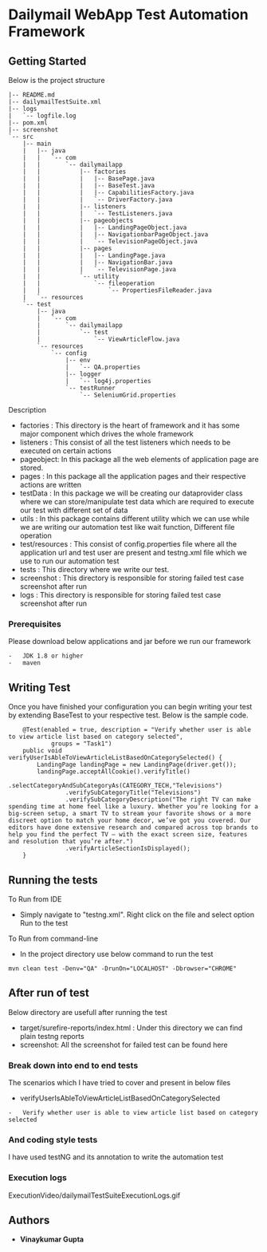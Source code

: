 # Dailymail WebApp Test Automation Framework

## Getting Started

Below is the project structure
```
|-- README.md
|-- dailymailTestSuite.xml
|-- logs
|   `-- logfile.log
|-- pom.xml
|-- screenshot
`-- src
    |-- main
    |   |-- java
    |   |   `-- com
    |   |       `-- dailymailapp
    |   |           |-- factories
    |   |           |   |-- BasePage.java
    |   |           |   |-- BaseTest.java
    |   |           |   |-- CapabilitiesFactory.java
    |   |           |   `-- DriverFactory.java
    |   |           |-- listeners
    |   |           |   `-- TestListeners.java
    |   |           |-- pageobjects
    |   |           |   |-- LandingPageObject.java
    |   |           |   |-- NavigationbarPageObject.java
    |   |           |   `-- TelevisionPageObject.java
    |   |           |-- pages
    |   |           |   |-- LandingPage.java
    |   |           |   |-- NavigationBar.java
    |   |           |   `-- TelevisionPage.java
    |   |           `-- utility
    |   |               `-- fileoperation
    |   |                   `-- PropertiesFileReader.java
    |   `-- resources
    `-- test
        |-- java
        |   `-- com
        |       `-- dailymailapp
        |           `-- test
        |               `-- ViewArticleFlow.java
        `-- resources
            `-- config
                |-- env
                |   `-- QA.properties
                |-- logger
                |   `-- log4j.properties
                `-- testRunner
                    `-- SeleniumGrid.properties

```
Description
-   factories : This directory is the heart of framework and it has some major component which drives the whole framework
-   listeners : This consist of all the test listeners which needs to be executed on certain actions
-   pageobject: In this package all the web elements of application page are stored.
-   pages : In this package all the application pages and their respective actions are written
-   testData : In this package we will be creating our dataprovider class where we can store/manipulate test data which are required to execute our test with different set of data
-   utils : In this package contains different utility which we can use while we are writing our automation test like wait function, Different file operation
-   test/resources : This consist of config.properties file where all the application url and test user are present and testng.xml file which we use to run our automation test
-   tests     : This directory where we write our test.
-   screenshot : This directory is responsible for storing failed test case screenshot after run
-   logs : This directory is responsible for storing failed test case screenshot after run
### Prerequisites

Please download below applications and jar before we run our framework

```
-   JDK 1.8 or higher
-   maven
```

## Writing Test

Once you have finished your configuration you can begin writing your test by extending BaseTest to your respective test. Below is the sample code.
```
    @Test(enabled = true, description = "Verify whether user is able to view article list based on category selected",
            groups = "Task1")
    public void verifyUserIsAbleToViewArticleListBasedOnCategorySelected() {
        LandingPage landingPage = new LandingPage(driver.get());
        landingPage.acceptAllCookie().verifyTitle()
                .selectCategoryAndSubCategoryAs(CATEGORY_TECH,"Televisions")
                .verifySubCategoryTitle("Televisions")
                .verifySubCategoryDescription("The right TV can make spending time at home feel like a luxury. Whether you’re looking for a big-screen setup, a smart TV to stream your favorite shows or a more discreet option to match your home decor, we’ve got you covered. Our editors have done extensive research and compared across top brands to help you find the perfect TV — with the exact screen size, features and resolution that you’re after.")
                .verifyArticleSectionIsDisplayed();
    }

```

## Running the tests

To Run from IDE
-   Simply navigate to "testng.xml".
    Right click on the file and select option Run to the test

To Run from command-line
-   In the project directory use below command to run the test
```
mvn clean test -Denv="QA" -DrunOn="LOCALHOST" -Dbrowser="CHROME"
```

## After run of test
Below directory are usefull after running the test
- target/surefire-reports/index.html : Under this directory we can find plain testng reports
- screenshot: All the screenshot for failed test can be found here

### Break down into end to end tests

The scenarios which I have tried to cover and present in below files
- verifyUserIsAbleToViewArticleListBasedOnCategorySelected

```
-   Verify whether user is able to view article list based on category selected
```

### And coding style tests

I have used testNG and its annotation to write the automation test

### Execution logs

ExecutionVideo/dailymailTestSuiteExecutionLogs.gif

## Authors

* **Vinaykumar Gupta**
